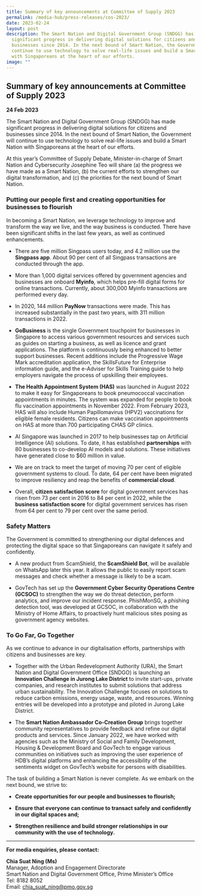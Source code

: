 ```yaml
---
title: Summary of key announcements at Committee of Supply 2023
permalink: /media-hub/press-releases/cos-2023/
date: 2023-02-24
layout: post
description: The Smart Nation and Digital Government Group (SNDGG) has made
  significant progress in delivering digital solutions for citizens and
  businesses since 2014. In the next bound of Smart Nation, the Government will
  continue to use technology to solve real-life issues and build a Smart Nation
  with Singaporeans at the heart of our efforts.
image: ""
---
```

## **Summary of key announcements at Committee of Supply 2023**

**24 Feb 2023**

The Smart Nation and Digital Government Group (SNDGG) has made significant progress in delivering digital solutions for citizens and businesses since 2014. In the next bound of Smart Nation, the Government will continue to use technology to solve real-life issues and build a Smart Nation with Singaporeans at the heart of our efforts.

At this year’s Committee of Supply Debate, Minister-in-charge of Smart Nation and Cybersecurity Josephine Teo will share (a) the progress we have made as a Smart Nation, (b) the current efforts to strengthen our digital transformation, and (c) the priorities for the next bound of Smart Nation.

### Putting our people first and creating opportunities for businesses to flourish

In becoming a Smart Nation, we leverage technology to improve and transform the way we live, and the way business is conducted. There have been significant shifts in the last few years, as well as continued enhancements.

*  There are five million Singpass users today, and 4.2 million use the **Singpass app**. About 90 per cent of all Singpass transactions are conducted through the app.

*  More than 1,000 digital services offered by government agencies and businesses are onboard **Myinfo**, which helps pre-fill digital forms for online transactions. Currently, about 300,000 Myinfo transactions are performed every day.

*  In 2020, 144 million **PayNow** transactions were made. This has  increased substantially in the past two years, with 311 million transactions in 2022.

*  **GoBusiness** is the single Government touchpoint for businesses in Singapore to access various government resources and services such as guides on starting a business, as well as licence and grant applications. The platform is continuously being enhanced to better support businesses. Recent additions include the Progressive
Wage Mark accreditation application, the SkillsFuture for Enterprise information guide, and the e-Adviser for Skills Training guide to help employers navigate the process of upskilling their employees.

* **The Health Appointment System (HAS)** was launched in August 2022 to make it easy for Singaporeans to book pneumococcal vaccination appointments in minutes. The system was expanded for people to book flu vaccination appointments in November 2022. From February 2023, HAS will also include Human Papillomavirus (HPV2) vaccinations for eligible female residents. Citizens can make vaccination appointments on HAS at more than 700 participating CHAS GP clinics.

* AI Singapore was launched in 2017 to help businesses tap on Artificial Intelligence (AI) solutions. To date, it has established **partnerships** with 80 businesses to co-develop AI models and solutions. These initiatives have generated close to $60 million in value.

* We are on track to meet the target of moving 70 per cent of eligible government systems to cloud. To date, 64 per cent have been migrated to improve resiliency and reap the benefits of **commercial cloud**.
 
* Overall, **citizen satisfaction score** for digital government services has risen from 73 per cent in 2016 to 84 per cent in 2022, while the **business satisfaction score** for digital government services has risen from 64 per cent to 79 per cent over the same period.

### Safety Matters

The Government is committed to strengthening our digital defences and protecting the digital space so that Singaporeans can navigate it safely and confidently.

* A new product from ScamShield, the **ScamShield Bot**, will be available on WhatsApp later this year. It allows the public to easily report scam messages and check whether a message is likely to be a scam.

* GovTech has set up the **Government Cyber Security Operations Centre (GCSOC)** to strengthen the way we do threat detection, perform analytics, and improve our incident response. PhishMonSG, a phishing detection tool, was developed at GCSOC, in collaboration with the Ministry of Home Affairs, to proactively hunt malicious sites posing as government agency websites.

### To Go Far, Go Together

As we continue to advance in our digitalisation efforts, partnerships with citizens and businesses are key.

* Together with the Urban Redevelopment Authority (URA), the Smart Nation and Digital Government Office (SNDGO) is launching an **Innovation Challenge in Jurong Lake District** to invite start-ups, private companies, and research institutes to submit solutions that address urban sustainability. The Innovation Challenge focuses on solutions to reduce carbon emissions, energy usage, waste, and resources. Winning entries will be developed into a prototype and piloted in Jurong Lake District.

* The **Smart Nation Ambassador Co-Creation Group** brings together community representatives to provide feedback and refine our digital products and services. Since January 2022, we have worked with agencies such as the Ministry of Social and Family Development, Housing & Development Board and GovTech to engage various communities on initiatives such as improving the user experience of HDB’s digital platforms and enhancing the accessibility of the sentiments widget on GovTech’s website for persons with disabilities.

The task of building a Smart Nation is never complete. As we embark on the next bound, we strive to:

* **Create opportunities for our people and businesses to flourish;**

* **Ensure that everyone can continue to transact safely and confidently in our digital spaces and;**

* **Strengthen resilience and build stronger relationships in our community with the use of technology.**

---

**For media enquiries, please contact:**

**Chia Suat Ning (Ms)**<br>
Manager, Adoption and Engagement Directorate<br>
Smart Nation and Digital Government Office, Prime Minister’s Office<br>
Tel: 8182 8052<br>
Email: [chia_suat_ning@pmo.gov.sg](mailto:chia_suat_ning@pmo.gov.sg)